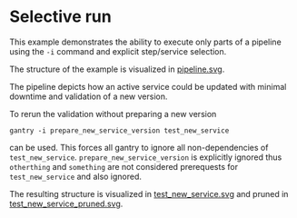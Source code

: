 # Selective run
This example demonstrates the ability to execute only parts of a pipeline
using the `-i` command and explicit step/service selection.

The structure of the example is visualized in [pipeline.svg](./pipeline.svg).

The pipeline depicts how an active service could be updated with minimal
downtime and validation of a new version.

To rerun the validation without preparing a new version
```
gantry -i prepare_new_service_version test_new_service
```
can be used. This forces all gantry to ignore all non-dependencies of
`test_new_service`. `prepare_new_service_version` is explicitly ignored thus
`otherthing` and `something` are not considered prerequests for
`test_new_service` and also ignored.

The resulting structure is visualized in
[test_new_service.svg](./test_new_service.svg) and pruned in
[test_new_service_pruned.svg](./test_new_service_pruned.svg).
